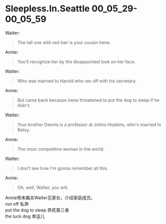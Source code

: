 # Sleepless.In.Seattle 00\_05\_29-00\_05\_59
Walter:
>The tall one with red hair is your cousin Irene.

Annie:
>You'll recognize her by the disappointed look on her face.

Walter:
>Who was married to Harold who ran off with his secretary.

Annie:
>But came back because Irene threatened to put the dog to sleep if he didn't.

Walter:
>Your brother Dennis is a professor at Johns Hopkins, who's married to Betsy.

Annie:
>The most competitive woman in the world.

Walter:
>I don't see how I'm gonna remember all this.

Annie:
>Oh, well, Walter, you will.

Annie带未婚夫Walter见家长，介绍家庭成员。  
run off 私奔  
put the dog to sleep 弄死第三者  
the luck dog 幸运儿
